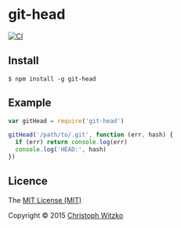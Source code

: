# git-head

[![CI](https://github.com/christophwitzko/git-head/workflows/CI/badge.svg?branch=master)](https://github.com/christophwitzko/git-head/actions?query=workflow%3ACI+branch%3Amaster)

## Install

    $ npm install -g git-head

## Example

```javascript
var gitHead = require('git-head')

gitHead('/path/to/.git', function (err, hash) {
  if (err) return console.log(err)
  console.log('HEAD:', hash)
})
```

## Licence

The [MIT License (MIT)](http://opensource.org/licenses/MIT)

Copyright © 2015 [Christoph Witzko](https://twitter.com/christophwitzko)

